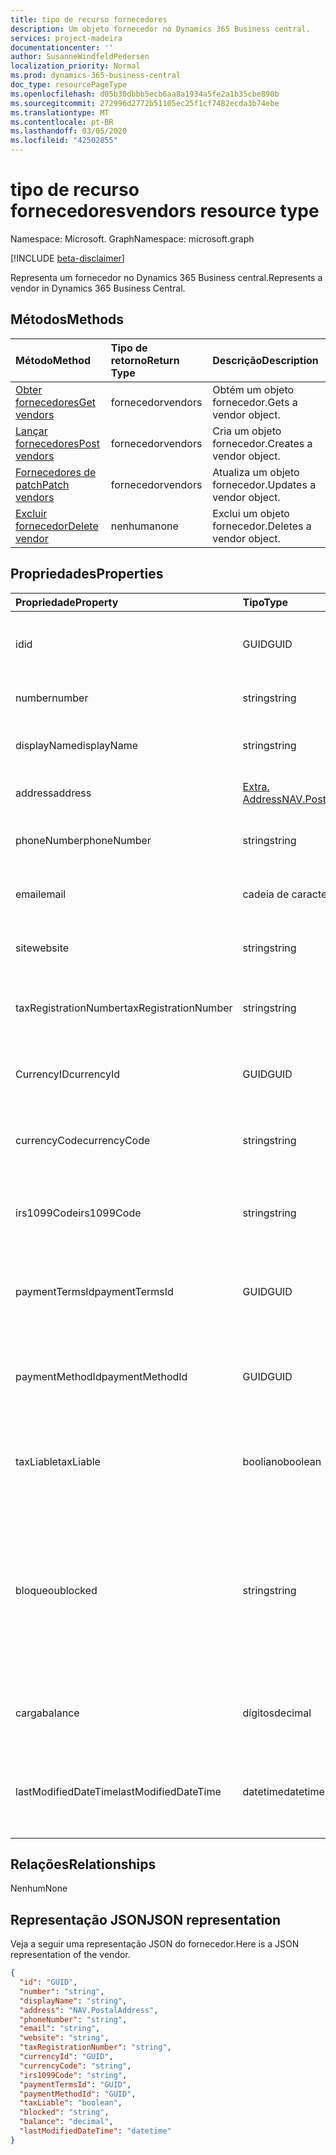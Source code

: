```yaml
---
title: tipo de recurso fornecedores
description: Um objeto fornecedor no Dynamics 365 Business central.
services: project-madeira
documentationcenter: ''
author: SusanneWindfeldPedersen
localization_priority: Normal
ms.prod: dynamics-365-business-central
doc_type: resourcePageType
ms.openlocfilehash: d05b30dbbb5ecb6aa8a1934a5fe2a1b35cbe890b
ms.sourcegitcommit: 272996d2772b51105ec25f1cf7482ecda3b74ebe
ms.translationtype: MT
ms.contentlocale: pt-BR
ms.lasthandoff: 03/05/2020
ms.locfileid: "42502855"
---
```

# <a name="vendors-resource-type"></a><span data-ttu-id="dd318-103">tipo de recurso fornecedores</span><span class="sxs-lookup"><span data-stu-id="dd318-103">vendors resource type</span></span>

<span data-ttu-id="dd318-104">Namespace: Microsoft. Graph</span><span class="sxs-lookup"><span data-stu-id="dd318-104">Namespace: microsoft.graph</span></span>

[!INCLUDE [beta-disclaimer](../../includes/beta-disclaimer.md)]

<span data-ttu-id="dd318-105">Representa um fornecedor no Dynamics 365 Business central.</span><span class="sxs-lookup"><span data-stu-id="dd318-105">Represents a vendor in Dynamics 365 Business Central.</span></span>

## <a name="methods"></a><span data-ttu-id="dd318-106">Métodos</span><span class="sxs-lookup"><span data-stu-id="dd318-106">Methods</span></span>

| <span data-ttu-id="dd318-107">Método</span><span class="sxs-lookup"><span data-stu-id="dd318-107">Method</span></span>       | <span data-ttu-id="dd318-108">Tipo de retorno</span><span class="sxs-lookup"><span data-stu-id="dd318-108">Return Type</span></span>  |<span data-ttu-id="dd318-109">Descrição</span><span class="sxs-lookup"><span data-stu-id="dd318-109">Description</span></span>|
|:---------------|:--------|:----------|
|[<span data-ttu-id="dd318-110">Obter fornecedores</span><span class="sxs-lookup"><span data-stu-id="dd318-110">Get vendors</span></span>](../api/dynamics-vendor-get.md)|<span data-ttu-id="dd318-111">fornecedor</span><span class="sxs-lookup"><span data-stu-id="dd318-111">vendors</span></span>|<span data-ttu-id="dd318-112">Obtém um objeto fornecedor.</span><span class="sxs-lookup"><span data-stu-id="dd318-112">Gets a vendor object.</span></span>|
|[<span data-ttu-id="dd318-113">Lançar fornecedores</span><span class="sxs-lookup"><span data-stu-id="dd318-113">Post vendors</span></span>](../api/dynamics-create-vendor.md)|<span data-ttu-id="dd318-114">fornecedor</span><span class="sxs-lookup"><span data-stu-id="dd318-114">vendors</span></span>|<span data-ttu-id="dd318-115">Cria um objeto fornecedor.</span><span class="sxs-lookup"><span data-stu-id="dd318-115">Creates a vendor object.</span></span>|
|[<span data-ttu-id="dd318-116">Fornecedores de patch</span><span class="sxs-lookup"><span data-stu-id="dd318-116">Patch vendors</span></span>](../api/dynamics-vendor-update.md)|<span data-ttu-id="dd318-117">fornecedor</span><span class="sxs-lookup"><span data-stu-id="dd318-117">vendors</span></span>|<span data-ttu-id="dd318-118">Atualiza um objeto fornecedor.</span><span class="sxs-lookup"><span data-stu-id="dd318-118">Updates a vendor object.</span></span>|
|[<span data-ttu-id="dd318-119">Excluir fornecedor</span><span class="sxs-lookup"><span data-stu-id="dd318-119">Delete vendor</span></span>](../api/dynamics-vendor-delete.md)|<span data-ttu-id="dd318-120">nenhuma</span><span class="sxs-lookup"><span data-stu-id="dd318-120">none</span></span>|<span data-ttu-id="dd318-121">Exclui um objeto fornecedor.</span><span class="sxs-lookup"><span data-stu-id="dd318-121">Deletes a vendor object.</span></span>|

## <a name="properties"></a><span data-ttu-id="dd318-122">Propriedades</span><span class="sxs-lookup"><span data-stu-id="dd318-122">Properties</span></span>
| <span data-ttu-id="dd318-123">Propriedade</span><span class="sxs-lookup"><span data-stu-id="dd318-123">Property</span></span>     | <span data-ttu-id="dd318-124">Tipo</span><span class="sxs-lookup"><span data-stu-id="dd318-124">Type</span></span>   |<span data-ttu-id="dd318-125">Descrição</span><span class="sxs-lookup"><span data-stu-id="dd318-125">Description</span></span>|
|:---------------|:--------|:----------|
|<span data-ttu-id="dd318-126">id</span><span class="sxs-lookup"><span data-stu-id="dd318-126">id</span></span>|<span data-ttu-id="dd318-127">GUID</span><span class="sxs-lookup"><span data-stu-id="dd318-127">GUID</span></span>|<span data-ttu-id="dd318-128">A ID exclusiva do fornecedor.</span><span class="sxs-lookup"><span data-stu-id="dd318-128">The unique ID of the vendor.</span></span> <span data-ttu-id="dd318-129">Não editável.</span><span class="sxs-lookup"><span data-stu-id="dd318-129">Non-editable.</span></span>|
|<span data-ttu-id="dd318-130">number</span><span class="sxs-lookup"><span data-stu-id="dd318-130">number</span></span>|<span data-ttu-id="dd318-131">string</span><span class="sxs-lookup"><span data-stu-id="dd318-131">string</span></span>|<span data-ttu-id="dd318-132">O número do fornecedor.</span><span class="sxs-lookup"><span data-stu-id="dd318-132">The vendor number.</span></span>|
|<span data-ttu-id="dd318-133">displayName</span><span class="sxs-lookup"><span data-stu-id="dd318-133">displayName</span></span>|<span data-ttu-id="dd318-134">string</span><span class="sxs-lookup"><span data-stu-id="dd318-134">string</span></span>|<span data-ttu-id="dd318-135">O nome de exibição do fornecedor.</span><span class="sxs-lookup"><span data-stu-id="dd318-135">The vendor's display name.</span></span>|
|<span data-ttu-id="dd318-136">address</span><span class="sxs-lookup"><span data-stu-id="dd318-136">address</span></span>|[<span data-ttu-id="dd318-137">Extra. Address</span><span class="sxs-lookup"><span data-stu-id="dd318-137">NAV.PostalAddress</span></span>](../resources/dynamics-complextypes.md)|<span data-ttu-id="dd318-138">O endereço do fornecedor.</span><span class="sxs-lookup"><span data-stu-id="dd318-138">The vendor's address.</span></span>|
|<span data-ttu-id="dd318-139">phoneNumber</span><span class="sxs-lookup"><span data-stu-id="dd318-139">phoneNumber</span></span>|<span data-ttu-id="dd318-140">string</span><span class="sxs-lookup"><span data-stu-id="dd318-140">string</span></span>|<span data-ttu-id="dd318-141">O número de telefone do fornecedor.</span><span class="sxs-lookup"><span data-stu-id="dd318-141">The vendor's telephone number.</span></span>|
|<span data-ttu-id="dd318-142">email</span><span class="sxs-lookup"><span data-stu-id="dd318-142">email</span></span>|<span data-ttu-id="dd318-143">cadeia de caracteres</span><span class="sxs-lookup"><span data-stu-id="dd318-143">string</span></span>|<span data-ttu-id="dd318-144">O endereço de email do fornecedor.</span><span class="sxs-lookup"><span data-stu-id="dd318-144">The vendor's email address.</span></span>|
|<span data-ttu-id="dd318-145">site</span><span class="sxs-lookup"><span data-stu-id="dd318-145">website</span></span>|<span data-ttu-id="dd318-146">string</span><span class="sxs-lookup"><span data-stu-id="dd318-146">string</span></span>|<span data-ttu-id="dd318-147">O endereço do site do fornecedor.</span><span class="sxs-lookup"><span data-stu-id="dd318-147">The vendor's website address.</span></span>|
|<span data-ttu-id="dd318-148">taxRegistrationNumber</span><span class="sxs-lookup"><span data-stu-id="dd318-148">taxRegistrationNumber</span></span>|<span data-ttu-id="dd318-149">string</span><span class="sxs-lookup"><span data-stu-id="dd318-149">string</span></span>|<span data-ttu-id="dd318-150">O número de registro de imposto do fornecedor.</span><span class="sxs-lookup"><span data-stu-id="dd318-150">The vendor's tax registration number.</span></span>|
|<span data-ttu-id="dd318-151">CurrencyID</span><span class="sxs-lookup"><span data-stu-id="dd318-151">currencyId</span></span>|<span data-ttu-id="dd318-152">GUID</span><span class="sxs-lookup"><span data-stu-id="dd318-152">GUID</span></span>|<span data-ttu-id="dd318-153">A ID do código de moeda padrão do fornecedor.</span><span class="sxs-lookup"><span data-stu-id="dd318-153">The default currency code ID for the vendor.</span></span>|
|<span data-ttu-id="dd318-154">currencyCode</span><span class="sxs-lookup"><span data-stu-id="dd318-154">currencyCode</span></span>|<span data-ttu-id="dd318-155">string</span><span class="sxs-lookup"><span data-stu-id="dd318-155">string</span></span>|<span data-ttu-id="dd318-156">O código de moeda padrão do fornecedor.</span><span class="sxs-lookup"><span data-stu-id="dd318-156">The default currency code for the vendor.</span></span>|
|<span data-ttu-id="dd318-157">irs1099Code</span><span class="sxs-lookup"><span data-stu-id="dd318-157">irs1099Code</span></span>|<span data-ttu-id="dd318-158">string</span><span class="sxs-lookup"><span data-stu-id="dd318-158">string</span></span>|<span data-ttu-id="dd318-159">Especifica um código 1099 para o fornecedor.</span><span class="sxs-lookup"><span data-stu-id="dd318-159">Specifies a 1099 code for the vendor.</span></span> <span data-ttu-id="dd318-160">Somente EUA.</span><span class="sxs-lookup"><span data-stu-id="dd318-160">US only.</span></span>|
|<span data-ttu-id="dd318-161">paymentTermsId</span><span class="sxs-lookup"><span data-stu-id="dd318-161">paymentTermsId</span></span>|<span data-ttu-id="dd318-162">GUID</span><span class="sxs-lookup"><span data-stu-id="dd318-162">GUID</span></span>|<span data-ttu-id="dd318-163">A ID padrão dos termos de pagamento do fornecedor.</span><span class="sxs-lookup"><span data-stu-id="dd318-163">The default payment terms ID for the vendor.</span></span>|
|<span data-ttu-id="dd318-164">paymentMethodId</span><span class="sxs-lookup"><span data-stu-id="dd318-164">paymentMethodId</span></span>|<span data-ttu-id="dd318-165">GUID</span><span class="sxs-lookup"><span data-stu-id="dd318-165">GUID</span></span>|<span data-ttu-id="dd318-166">A ID de método de pagamento padrão para o fornecedor.</span><span class="sxs-lookup"><span data-stu-id="dd318-166">The default payment method ID for the vendor.</span></span>|
|<span data-ttu-id="dd318-167">taxLiable</span><span class="sxs-lookup"><span data-stu-id="dd318-167">taxLiable</span></span>|<span data-ttu-id="dd318-168">booliano</span><span class="sxs-lookup"><span data-stu-id="dd318-168">boolean</span></span>|<span data-ttu-id="dd318-169">Especifica se o fornecedor é responsável por impostos.</span><span class="sxs-lookup"><span data-stu-id="dd318-169">Specifies if the vendor is liable for tax.</span></span>|
|<span data-ttu-id="dd318-170">bloqueou</span><span class="sxs-lookup"><span data-stu-id="dd318-170">blocked</span></span>|<span data-ttu-id="dd318-171">string</span><span class="sxs-lookup"><span data-stu-id="dd318-171">string</span></span>|<span data-ttu-id="dd318-172">Especifica quais transações com o fornecedor que não podem ser lançados.</span><span class="sxs-lookup"><span data-stu-id="dd318-172">Specifies which transactions with the vendor that cannot be posted.</span></span> <span data-ttu-id="dd318-173">Os valores aceitos estão em branco, pagamento ou todos</span><span class="sxs-lookup"><span data-stu-id="dd318-173">Accepted values are blank, Payment or All</span></span>|
|<span data-ttu-id="dd318-174">carga</span><span class="sxs-lookup"><span data-stu-id="dd318-174">balance</span></span>|<span data-ttu-id="dd318-175">dígitos</span><span class="sxs-lookup"><span data-stu-id="dd318-175">decimal</span></span>|<span data-ttu-id="dd318-176">O saldo do fornecedor.</span><span class="sxs-lookup"><span data-stu-id="dd318-176">The vendor's balance.</span></span> <span data-ttu-id="dd318-177">Somente Leitura.</span><span class="sxs-lookup"><span data-stu-id="dd318-177">Read-Only.</span></span>|
|<span data-ttu-id="dd318-178">lastModifiedDateTime</span><span class="sxs-lookup"><span data-stu-id="dd318-178">lastModifiedDateTime</span></span>|<span data-ttu-id="dd318-179">datetime</span><span class="sxs-lookup"><span data-stu-id="dd318-179">datetime</span></span>|<span data-ttu-id="dd318-180">O último DateTime que o fornecedor foi modificado.</span><span class="sxs-lookup"><span data-stu-id="dd318-180">The last datetime the vendor was modified.</span></span> <span data-ttu-id="dd318-181">Somente leitura.</span><span class="sxs-lookup"><span data-stu-id="dd318-181">Read-Only.</span></span>|  


## <a name="relationships"></a><span data-ttu-id="dd318-182">Relações</span><span class="sxs-lookup"><span data-stu-id="dd318-182">Relationships</span></span>
<span data-ttu-id="dd318-183">Nenhum</span><span class="sxs-lookup"><span data-stu-id="dd318-183">None</span></span>

## <a name="json-representation"></a><span data-ttu-id="dd318-184">Representação JSON</span><span class="sxs-lookup"><span data-stu-id="dd318-184">JSON representation</span></span>

<span data-ttu-id="dd318-185">Veja a seguir uma representação JSON do fornecedor.</span><span class="sxs-lookup"><span data-stu-id="dd318-185">Here is a JSON representation of the vendor.</span></span>

```json
{
  "id": "GUID",
  "number": "string",
  "displayName": "string",
  "address": "NAV.PostalAddress",
  "phoneNumber": "string",
  "email": "string",
  "website": "string",
  "taxRegistrationNumber": "string",
  "currencyId": "GUID",
  "currencyCode": "string",
  "irs1099Code": "string",
  "paymentTermsId": "GUID",
  "paymentMethodId": "GUID",
  "taxLiable": "boolean",
  "blocked": "string",
  "balance": "decimal",
  "lastModifiedDateTime": "datetime"
}

```

